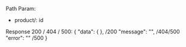 Path Param:
- product/: id

Response 200 / 404 / 500:
{
  "data": {  }, /200
  "message": "", /404/500
  "error": "" /500
}